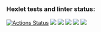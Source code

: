 ### Hexlet tests and linter status:
[![Actions Status](https://github.com/coco1508/frontend-project-44/workflows/hexlet-check/badge.svg)](https://github.com/coco1508/frontend-project-44/actions)
<a href="https://asciinema.org/a/fJpa327KbHGrdKsqAgbt8E7Ot" target="_blank"><img src="https://asciinema.org/a/fJpa327KbHGrdKsqAgbt8E7Ot.svg" /></a>
<a href="https://asciinema.org/a/Cc2ezXXOILeSGNFCq7bCdHi3T" target="_blank"><img src="https://asciinema.org/a/Cc2ezXXOILeSGNFCq7bCdHi3T.svg" /></a>
<a href="https://asciinema.org/a/5wCP3bpU2EqWJanOckae2NThv" target="_blank"><img src="https://asciinema.org/a/5wCP3bpU2EqWJanOckae2NThv.svg" /></a>
<a href="https://asciinema.org/a/aCPFf68gD32QpgbFEJwhrHrCY" target="_blank"><img src="https://asciinema.org/a/aCPFf68gD32QpgbFEJwhrHrCY.svg" /></a>
<a href="https://asciinema.org/a/h8x7icg1NFx1gE4wnSvQ1uDdQ" target="_blank"><img src="https://asciinema.org/a/h8x7icg1NFx1gE4wnSvQ1uDdQ.svg" /></a>
